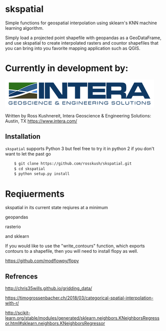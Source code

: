 
# skspatial
Simple functions for geospatial interpolation using sklearn's KNN machine learning algorithm. 

Simply load a projected point shapefile with geopandas as a GeoDataFrame, and use skspatial to create interpolated rasters and countor shapefiles that you can bring into you favorite mapping application such as QGIS.  

# Currently in development by:

![Alt text](docs/intera-logo-sm.png?raw=true "Title")

Written by Ross Kushnereit, Intera Geoscience & Engineering Solutions:
Austin, TX
https://www.intera.com/



## Installation

`skspatial` supports Python 3 but feel free to try it in python 2 if you don't want to let the past go

```bash
    $ git clone https://github.com/rosskush/skspatial.git
    $ cd skspatial
    $ python setup.py install
```

# Reqiuerments

skspatial in its current state reqiures at a minimum 

geopandas

rasterio

and sklearn

If you would like to use the "write_contours" function, which exports contours to a shapefile, then you will need to install flopy as well.

https://github.com/modflowpy/flopy

## Refrences
http://chris35wills.github.io/gridding_data/

https://timogrossenbacher.ch/2018/03/categorical-spatial-interpolation-with-r/

http://scikit-learn.org/stable/modules/generated/sklearn.neighbors.KNeighborsRegressor.html#sklearn.neighbors.KNeighborsRegressor
